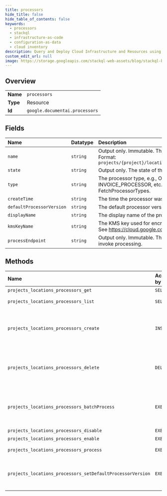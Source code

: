 ```yaml
---
title: processors
hide_title: false
hide_table_of_contents: false
keywords:
  - processors
  - stackql
  - infrastructure-as-code
  - configuration-as-data
  - cloud inventory
description: Query and Deploy Cloud Infrastructure and Resources using SQL
custom_edit_url: null
image: https://storage.googleapis.com/stackql-web-assets/blog/stackql-blog-post-featured-image.png
---
```

  
    

## Overview
<table><tbody>
<tr><td><b>Name</b></td><td><code>processors</code></td></tr>
<tr><td><b>Type</b></td><td>Resource</td></tr>
<tr><td><b>Id</b></td><td><code>google.documentai.processors</code></td></tr>
</tbody></table>

## Fields
| Name | Datatype | Description |
|:-----|:---------|:------------|
| `name` | `string` | Output only. Immutable. The resource name of the processor. Format: `projects/{project}/locations/{location}/processors/{processor}` |
| `state` | `string` | Output only. The state of the processor. |
| `type` | `string` | The processor type, e.g., OCR_PROCESSOR, INVOICE_PROCESSOR, etc. To get a list of processors types, see FetchProcessorTypes. |
| `createTime` | `string` | The time the processor was created. |
| `defaultProcessorVersion` | `string` | The default processor version. |
| `displayName` | `string` | The display name of the processor. |
| `kmsKeyName` | `string` | The KMS key used for encryption/decryption in CMEK scenarios. See https://cloud.google.com/security-key-management. |
| `processEndpoint` | `string` | Output only. Immutable. The http endpoint that can be called to invoke processing. |
## Methods
| Name | Accessible by | Required Params | Description |
|:-----|:--------------|:----------------|:------------|
| `projects_locations_processors_get` | `SELECT` | `name` | Gets a processor detail. |
| `projects_locations_processors_list` | `SELECT` | `parent` | Lists all processors which belong to this project. |
| `projects_locations_processors_create` | `INSERT` | `parent` | Creates a processor from the type processor that the user chose. The processor will be at "ENABLED" state by default after its creation. |
| `projects_locations_processors_delete` | `DELETE` | `name` | Deletes the processor, unloads all deployed model artifacts if it was enabled and then deletes all artifacts associated with this processor. |
| `projects_locations_processors_batchProcess` | `EXEC` | `name` | LRO endpoint to batch process many documents. The output is written to Cloud Storage as JSON in the [Document] format. |
| `projects_locations_processors_disable` | `EXEC` | `name` | Disables a processor |
| `projects_locations_processors_enable` | `EXEC` | `name` | Enables a processor |
| `projects_locations_processors_process` | `EXEC` | `name` | Processes a single document. |
| `projects_locations_processors_setDefaultProcessorVersion` | `EXEC` | `processor` | Set the default (active) version of a Processor that will be used in ProcessDocument and BatchProcessDocuments. |
